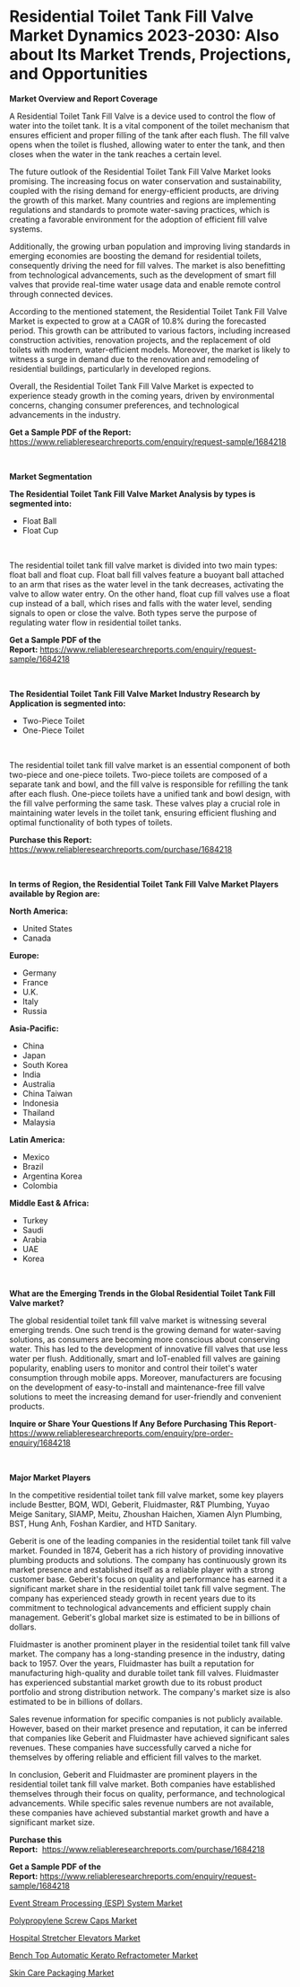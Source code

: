 <p><h1>Residential Toilet Tank Fill Valve Market Dynamics 2023-2030: Also about Its Market Trends, Projections, and Opportunities</h1></p><p><strong>Market Overview and Report Coverage</strong></p>
<p><p>A Residential Toilet Tank Fill Valve is a device used to control the flow of water into the toilet tank. It is a vital component of the toilet mechanism that ensures efficient and proper filling of the tank after each flush. The fill valve opens when the toilet is flushed, allowing water to enter the tank, and then closes when the water in the tank reaches a certain level.</p><p>The future outlook of the Residential Toilet Tank Fill Valve Market looks promising. The increasing focus on water conservation and sustainability, coupled with the rising demand for energy-efficient products, are driving the growth of this market. Many countries and regions are implementing regulations and standards to promote water-saving practices, which is creating a favorable environment for the adoption of efficient fill valve systems.</p><p>Additionally, the growing urban population and improving living standards in emerging economies are boosting the demand for residential toilets, consequently driving the need for fill valves. The market is also benefitting from technological advancements, such as the development of smart fill valves that provide real-time water usage data and enable remote control through connected devices.</p><p>According to the mentioned statement, the Residential Toilet Tank Fill Valve Market is expected to grow at a CAGR of 10.8% during the forecasted period. This growth can be attributed to various factors, including increased construction activities, renovation projects, and the replacement of old toilets with modern, water-efficient models. Moreover, the market is likely to witness a surge in demand due to the renovation and remodeling of residential buildings, particularly in developed regions.</p><p>Overall, the Residential Toilet Tank Fill Valve Market is expected to experience steady growth in the coming years, driven by environmental concerns, changing consumer preferences, and technological advancements in the industry.</p></p>
<p><strong>Get a Sample PDF of the Report:</strong> <a href="https://www.reliableresearchreports.com/enquiry/request-sample/1684218">https://www.reliableresearchreports.com/enquiry/request-sample/1684218</a></p>
<p>&nbsp;</p>
<p><strong>Market Segmentation</strong></p>
<p><strong>The Residential Toilet Tank Fill Valve Market Analysis by types is segmented into:</strong></p>
<p><ul><li>Float Ball</li><li>Float Cup</li></ul></p>
<p>&nbsp;</p>
<p><p>The residential toilet tank fill valve market is divided into two main types: float ball and float cup. Float ball fill valves feature a buoyant ball attached to an arm that rises as the water level in the tank decreases, activating the valve to allow water entry. On the other hand, float cup fill valves use a float cup instead of a ball, which rises and falls with the water level, sending signals to open or close the valve. Both types serve the purpose of regulating water flow in residential toilet tanks.</p></p>
<p><strong>Get a Sample PDF of the Report:</strong>&nbsp;<a href="https://www.reliableresearchreports.com/enquiry/request-sample/1684218">https://www.reliableresearchreports.com/enquiry/request-sample/1684218</a></p>
<p>&nbsp;</p>
<p><strong>The Residential Toilet Tank Fill Valve Market Industry Research by Application is segmented into:</strong></p>
<p><ul><li>Two-Piece Toilet</li><li>One-Piece Toilet</li></ul></p>
<p>&nbsp;</p>
<p><p>The residential toilet tank fill valve market is an essential component of both two-piece and one-piece toilets. Two-piece toilets are composed of a separate tank and bowl, and the fill valve is responsible for refilling the tank after each flush. One-piece toilets have a unified tank and bowl design, with the fill valve performing the same task. These valves play a crucial role in maintaining water levels in the toilet tank, ensuring efficient flushing and optimal functionality of both types of toilets.</p></p>
<p><strong>Purchase this Report:</strong>&nbsp; <a href="https://www.reliableresearchreports.com/purchase/1684218">https://www.reliableresearchreports.com/purchase/1684218</a></p>
<p>&nbsp;</p>
<p><strong>In terms of Region, the Residential Toilet Tank Fill Valve Market Players available by Region are:</strong></p>
<p>
    <p> <strong> North America: </strong>
        <ul>
            <li>United States</li>
            <li>Canada</li>
        </ul>
        </p> 
    <p> <strong> Europe: </strong>
        <ul>
            <li>Germany</li>
            <li>France</li>
            <li>U.K.</li>
            <li>Italy</li>
            <li>Russia</li>
        </ul>
        </p> 
    <p> <strong> Asia-Pacific: </strong>
        <ul>
            <li>China</li>
            <li>Japan</li>
            <li>South Korea</li>
            <li>India</li>
            <li>Australia</li>
            <li>China Taiwan</li>
            <li>Indonesia</li>
            <li>Thailand</li>
            <li>Malaysia</li>
        </ul>
        </p> 
    <p> <strong> Latin America: </strong>
        <ul>
            <li>Mexico</li>
            <li>Brazil</li>
            <li>Argentina Korea</li>
            <li>Colombia</li>
        </ul>
        </p> 
    <p> <strong> Middle East & Africa: </strong>
        <ul>
            <li>Turkey</li>
            <li>Saudi</li>
            <li>Arabia</li>
            <li>UAE</li>
            <li>Korea</li>
        </ul>
    </p>
    </p>
<p>&nbsp;</p>
<p><strong>What are the Emerging Trends in the Global Residential Toilet Tank Fill Valve market?</strong></p>
<p><p>The global residential toilet tank fill valve market is witnessing several emerging trends. One such trend is the growing demand for water-saving solutions, as consumers are becoming more conscious about conserving water. This has led to the development of innovative fill valves that use less water per flush. Additionally, smart and IoT-enabled fill valves are gaining popularity, enabling users to monitor and control their toilet's water consumption through mobile apps. Moreover, manufacturers are focusing on the development of easy-to-install and maintenance-free fill valve solutions to meet the increasing demand for user-friendly and convenient products.</p></p>
<p><strong>Inquire or Share Your Questions If Any Before Purchasing This Report</strong>- <a href="https://www.reliableresearchreports.com/enquiry/pre-order-enquiry/1684218">https://www.reliableresearchreports.com/enquiry/pre-order-enquiry/1684218</a></p>
<p>&nbsp;</p>
<p><strong>Major Market Players</strong></p>
<p><p>In the competitive residential toilet tank fill valve market, some key players include Bestter, BQM, WDI, Geberit, Fluidmaster, R&T Plumbing, Yuyao Meige Sanitary, SIAMP, Meitu, Zhoushan Haichen, Xiamen Alyn Plumbing, BST, Hung Anh, Foshan Kardier, and HTD Sanitary.</p><p>Geberit is one of the leading companies in the residential toilet tank fill valve market. Founded in 1874, Geberit has a rich history of providing innovative plumbing products and solutions. The company has continuously grown its market presence and established itself as a reliable player with a strong customer base. Geberit's focus on quality and performance has earned it a significant market share in the residential toilet tank fill valve segment. The company has experienced steady growth in recent years due to its commitment to technological advancements and efficient supply chain management. Geberit's global market size is estimated to be in billions of dollars.</p><p>Fluidmaster is another prominent player in the residential toilet tank fill valve market. The company has a long-standing presence in the industry, dating back to 1957. Over the years, Fluidmaster has built a reputation for manufacturing high-quality and durable toilet tank fill valves. Fluidmaster has experienced substantial market growth due to its robust product portfolio and strong distribution network. The company's market size is also estimated to be in billions of dollars.</p><p>Sales revenue information for specific companies is not publicly available. However, based on their market presence and reputation, it can be inferred that companies like Geberit and Fluidmaster have achieved significant sales revenues. These companies have successfully carved a niche for themselves by offering reliable and efficient fill valves to the market.</p><p>In conclusion, Geberit and Fluidmaster are prominent players in the residential toilet tank fill valve market. Both companies have established themselves through their focus on quality, performance, and technological advancements. While specific sales revenue numbers are not available, these companies have achieved substantial market growth and have a significant market size.</p></p>
<p><strong>Purchase this Report:</strong>&nbsp;&nbsp;<a href="https://www.reliableresearchreports.com/purchase/1684218">https://www.reliableresearchreports.com/purchase/1684218</a></p>
<p></p>
<p><strong>Get a Sample PDF of the Report:</strong>&nbsp;<a href="https://www.reliableresearchreports.com/enquiry/request-sample/1684218">https://www.reliableresearchreports.com/enquiry/request-sample/1684218</a></p>
<p><p><a href="https://medium.com/@rogerking1949/event-stream-processing-esp-system-market-analysis-and-sze-forecasted-for-period-from-2023-to-45aaff0a0858">Event Stream Processing (ESP) System Market</a></p><p><a href="https://github.com/mahnoor2003/Market-Research-Report-List-1/blob/main/polypropylene-screw-caps-market.md">Polypropylene Screw Caps Market</a></p><p><a href="https://medium.com/@elisamohr1910/hospital-stretcher-elevators-market-competitive-analysis-market-trends-and-forecast-to-2030-a11a0999a060">Hospital Stretcher Elevators Market</a></p><p><a href="https://www.linkedin.com/pulse/bench-top-automatic-kerato-refractometer-market-size-growing-lgcic/">Bench Top Automatic Kerato Refractometer Market</a></p><p><a href="https://github.com/abdelrhmankishk22/Market-Research-Report-List-1/blob/main/skin-care-packaging-market.md">Skin Care Packaging Market</a></p></p>